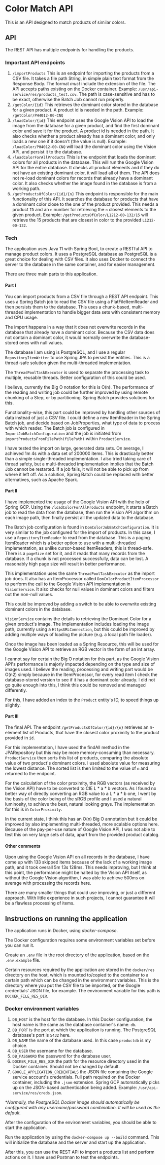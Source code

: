 # Color Match API

This is an API designed to match products of similar colors.

## API
The REST API has multiple endpoints for handling the products.

### Important API endpoints
1. `/importProducts` This is an endpoint for importing the products from a CSV file.
It takes a file path String, in simple plain text format from the Response Body.
The format *must* include the extension of the file. The API accepts paths existing on the Docker container. Example:
`/usr/api-service/res/products_test.csv`. 
The path is case-sensitive and has to be exact, otherwise the Batch Job cannot run properly.
2. `/getColor/{id}` This retrieves the dominant color stored in the database for a given product. A product id 
is needed in the path. Example: `/getColor/PH4012-00-CNQ`
3. `/loadColor/{id}` This endpoint uses the Google Vision API to load the image from the database for 
a given product, and find the first dominant color and save it for the product. A product id is needed in the path.
It also checks whether a product already has a dominant color, and only loads a new one if it doesn't 
(the value is null). Example: `/loadColor/PH4012-00-CNQ` will load the dominant color using the Vision API,
and persist it to the database.
4. `/loadColorForAllProducts` This is the endpoint that loads the dominant colors for all products in the database.
This will run the Google Vision API for the entire database. It checks all product elements and if they
do not have an existing dominant color, it will load all of them.
The API does not re-load dominant colors for records that already have a dominant color.
It also checks whether the image found in the database is from a working path.
5. `/getProductsOfColor/{id}/{n}` This endpoint is responsible for the main functionality of this API.
It searches the database for products that have a dominant color close to the one of the product provided.
This needs a product `ID` and an `n` number for retrieving the `n` closest elements to the given product. Example:
`/getProductsOfColor/L1212-00-132/15` will retrieve the 15 products that are closest in color to the provided 
`L1212-00-132`.

### Tech
The application uses Java 11 with Spring Boot, to create a RESTful API to manage product colors.
It uses a PostgreSQL database as PostgreSQL is a great choice for dealing with CSV files.
It also uses Docker to connect the server to the database in the same container, and for easier management.

There are three main parts to this application.

#### Part I

You can import products from a CSV file through a REST API endpoint. This uses a Spring Batch job
to read the CSV file using a FlatFileItemReader and then persists them to the database. This uses a chunk-based,
multi-threaded implementation to handle bigger data sets with consistent memory and CPU usage.

The import happens in a way that it does not overwrite records in the database that already have a dominant color.
Because the CSV data does not contain a dominant color, it would normally overwrite the database-stored ones with 
null values.

The database I am using is PostgreSQL, and I use a regular `RepositoryItemWriter` to use Spring JPA to persist 
the entities. This is a thread-safe solution given the multi-threaded implementation.

The `ThreadPoolTaskExecutor` is used to separate the processing task to multiple, reusable threads.
Better configuration of this could be used.

I believe, currently the Big O notation for this is O(n). The performance of the reading and writing job
could be further improved by using remote chunking of a Step, or by partitioning.
Spring Batch provides solutions for this.

Functionality-wise, this part could be improved by handling other sources of data instead of just a CSV file. 
I could define a new ItemReader in the Spring Batch job, and decide based on JobProperties, what type of data 
to process with which reader. The Batch job is configured in `ImportJobBatchConfiguration` 
and the job is initiated from `importProductsFromFilePath(filePath)` within `ProductService`.

I have tested the import on large, generated data sets. On average, I achieved 1m 4s with a data set of 200000 items.
This is drastically better than a simple single-threaded implementation. I also tried taking care of thread safety,
but a multi-threaded implementation implies that the Batch Job cannot be restarted. If a job fails,
it will not be able to pick up from where it left off. As a solution, Spring Batch could be replaced with better
alternatives, such as Apache Spark.

#### Part II

I have implemented the usage of the Google Vision API with the help of Spring GCP. Using the `/loadColorForAllProducts`
endpoint, it starts a Batch job to read the data from the database, then run the Vision API algorithm on each image path,
then finally persist all the updated data to the database.

The Batch job configuration is found in `DomColorJobBatchConfiguration`. It is very similar to the job configured for
the import of products. In this case, I use a `RepositoryItemReader` to read from the database. This is a paging
ItemReader which is a better option to use with a multi-threaded implementation, as unlike cursor-based ItemReaders,
this is thread-safe. There is a `pageSize` set for it, and it reads that many records from the database. If a chunk is 
not processed successfully, data can be lost. A reasonably high page size will result in better performance.

This implementation uses the same `ThreadPoolTaskExecutor` as the import job does. It also has an ItemProcessor
called `DomColorProductItemProcessor` to perform the call to the Google Vision API implementation in `VisionService`.
It also checks for null values in dominant colors and filters out the non-null values.

This could be improved by adding a switch to be able to overwrite existing dominant colors in the database.

`VisionService` contains the details to retrieving the Dominant Color for a given product's image.
The implementation includes loading the image path, currently using a `HttpsURLConnection`, but this could be
improved by adding multiple ways of loading the picture (e.g. a local path file loader).

Once the image has been loaded as a Spring Resource, this will be used for the Google Vision API
to retrieve an RGB vector in the form of an int array.

I cannot say for certain the Big O notation for this part, as the Google Vision API's performance is majorly impacted
depending on the type and size of images used. I believe the reading, processing and writing part would be O(n2)
simply because in the ItemProcessor, for every read item I check the database-stored version to see if it has a
dominant color already. I did not go quite enough into this, I think this could be removed and managed differently.

For this, I have added an index to the `Product` entity's ID, to speed things up slightly.

#### Part III

The final API. The endpoint `/getProductsOfColor/{id}/{n}` retrieves an n-element list of Products,
that have the closest color proximity to the product provided in `id`.

For this implementation, I have used the findAll method in the JPARepository but this may be more memory-consuming
than necessary. `ProductService` then sorts this list of products, comparing the absolute value of two product's
dominant colors. I used absolute value for measuring the lowest distance. The sorted list is then limited to the value
of `n` and returned to the endpoint.

For the calculation of the color proximity, the RGB vectors (as received by the Vision API) 
have to be converted to CIE L * a * b vectors. As I found no better way of directly converting an RGB value
to a L * a * b one, I went by the basis of the color being of the sRGB profile and I used a natural luminosity,
to achieve the best, natural looking grays. 
The implementation for this is in `ColorProximity`.

In the current state, I think this has an O(n) Big O annotation but it could be improved by also implementing 
multi-threaded, more scalable options here. Because of the pay-per-use nature of Google Vision API,
I was not able to test this on very large sets of data, apart from the provided product catalog.

#### Other comments

Upon using the Google Vision API on all records in the database, I have come up with 133 skipped items
because of the lack of a working image path, and it took overall 5m 13s 128ms. This needs improving, but I think
at this point, the performance might be halted by the Vision API itself, as without the Google Vision algorithm,
I was able to achieve 500ms on average with processing the records here.

There are many smaller things that could use improving, or just a different approach. With little experience in such
projects, I cannot guarantee it will be a flawless processing of items.

## Instructions on running the application

The application runs in Docker, using *docker-compose*. 

The Docker configuration requires some environment variables set before you can run it.

Create an `.env` file in the root directory of the application, based on the `.env.example` file.

Certain resources required by the application are stored in the `docker/res` directory on the host,
which is mounted to/copied to the container to a certain path which can be changed in the environment variables.
This is the directory where you put the CSV file to be imported, or the Google credentials' JSON file, for example.
The environment variable for this path is `DOCKER_FILE_RES_DIR`.

### Docker environment variables

1. `DB_HOST` is the host for the database. In this Docker configuration, the host name is the same as the database
container's name: `db`.
2. `DB_PORT` is the port at which the application is running. The PostgreSQL database's port is `5432` here.
3. `DB_NAME` the name of the database used. In this case `productdb` is my choice.
4. `DB_USER` the username for the database. 
5. `DB_PASSWORD` the password for the database user.
6. `DOCKER_FILE_RES_DIR` the path for the resource directory used in the Docker container. 
Should not be changed by default.
7. `GOOGLE_APPLICATION_CREDENTIALS` the JSON file containing the Google service account's credentials.
Full path required on the Docker container, including the `.json` extension. Spring GCP automatically picks up on the
JSON-based authentication being added.
Example: `/usr/api-service/res/creds.json`.

**Normally, the PostgreSQL Docker image should automatically be configured with any username/password combination. 
It will be used as the default.*


After the configuration of the environment variables, you should be able to start the application.

Run the application by using the `docker-compose up --build` command. 
This will initialize the database and the server and start up the application.

After this, you can use the REST API to import a products list and perform actions on it. I have used Postman
to test the endpoints.
